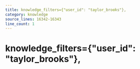 ```yaml
---
title: knowledge_filters={"user_id": "taylor_brooks"},
category: knowledge
source_lines: 16342-16343
line_count: 1
---
```


#     knowledge_filters={"user_id": "taylor_brooks"},

